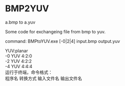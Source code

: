 # BMP2YUV
a.bmp to a.yuv

Some code for exchangeing file from bmp to yuv.

command:   BMPtoYUV.exe   [-0|2|4]   input.bmp   output.yuv

YUV:planar     
    -0 YUV 4:2:0  
    -2 YUV 4:2:2  
    -4 YUV 4:4:4  
运行于终端，命令格式：  
程序名 转换方式 输入文件名 输出文件名

